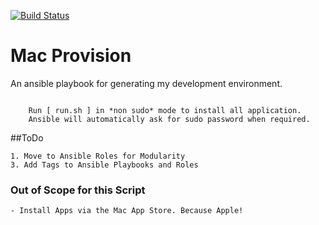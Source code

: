 [![Build Status](https://travis-ci.org/neupaneshapath/ansible-mac-provision.svg?branch=master)](https://travis-ci.org/neupaneshapath/ansible-mac-provision)

# Mac Provision


An ansible playbook for generating my development environment.



```

    Run [ run.sh ] in *non sudo* mode to install all application. 
    Ansible will automatically ask for sudo password when required.

```

##ToDo

    1. Move to Ansible Roles for Modularity
    3. Add Tags to Ansible Playbooks and Roles


### Out of Scope for this Script

    - Install Apps via the Mac App Store. Because Apple!
